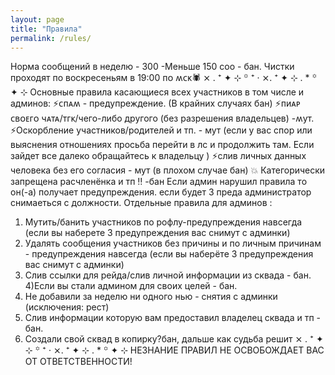 ```yaml
---
layout: page
title: "Правила"
permalink: /rules/
---
```


Норма сообщений в неделю - 300
-Меньше 150 соо - бан.
Чистки проходят по воскресеньям ʙ 19:00 ᴨᴏ ʍᴄᴋ🕷️
⨯ . ⁺ ✦ ⊹ ꙳ ⁺ ‧ ⨯. ⁺ ✦ ⊹ . * ꙳ ✦ ⊹
Основные правила касающиеся всех участников в том числе и админов:
⚡ᴄᴨᴀʍ - предупреждение. (В крайних случаях бан)
⚡ᴨиᴀᴩ ᴄʙᴏᴇᴦᴏ чᴀᴛᴀ/ᴛᴦᴋ/чего-либо другого (без разрешения владельцев) -ʍуᴛ.
⚡Оскорбление участников/родителей и тп. - мут (если у вас спор или выяснения отношениях просьба перейти в лс и продолжить там. Если зайдет все далеко обращайтесь к владельцу ) 
⚡слив личных данных человека без его согласия - мут (в плохом случае бан)
💥 Категорически запрещена расчленёнка и тп ‼️ -бан
Если админ нарушил правила то он(-а) получает предупреждения. если будет 3 преда администратор снимаеться с должности.
Отдельные правила для админов :
1) Мутить/банить участников по рофлу-предупреждения навсегда (если вы наберете 3 предупреждения вас снимут с админки) 
2) Удалять сообщения участников без причины и по личным причинам - предупреждения навсегда (если вы наберёте 3 предупреждения вас снимут с админки)
3) Слив ссылки для рейда/слив личной информации из сквада - бан.
4)Если вы стали админом для своих целей - бан.
5) Не добавили за неделю ни одного нью - снятия с админки (исключения: рест)
6) Слив информации которую вам предоставил владелец сквада и тп - бан.
7) Создали свой сквад в копирку?бан, дальше как судьба решит 
⨯ . ⁺ ✦ ⊹ ꙳ ⁺ ‧ ⨯. ⁺ ✦ ⊹ . * ꙳ ✦ ⊹
НЕЗНАНИЕ ПРАВИЛ НЕ ОСВОБОЖДАЕТ ВАС ОТ ОТВЕТСТВЕННОСТИ!



